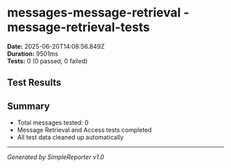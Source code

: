 # messages-message-retrieval - message-retrieval-tests

**Date:** 2025-06-20T14:08:56.849Z  
**Duration:** 9501ms  
**Tests:** 0 (0 passed, 0 failed)

## Test Results



## Summary

- Total messages tested: 0
- Message Retrieval and Access tests completed
- All test data cleaned up automatically

---
*Generated by SimpleReporter v1.0*
